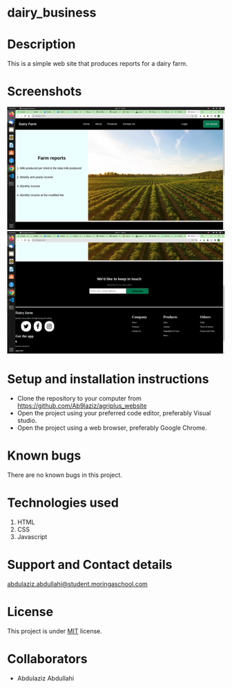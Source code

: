 # dairy_business

# Description
This is a simple web site that produces reports for a dairy farm. 

# Screenshots

![Screenshot1](/assets/images/Screenshot1.png)
![screenshot2](/assets/images/Screenshot2.png)

# Setup and installation instructions
- Clone the repository to your computer from https://github.com/Ab9laziz/agriplus_website
- Open the project using your preferred code editor, preferably Visual studio.
- Open the project using a web browser, preferably Google Chrome.

# Known bugs
There are no known bugs in this project.

# Technologies used
1. HTML
2. CSS
3. Javascript

# Support and Contact details
abdulaziz.abdullahi@student.moringaschool.com
# License
This project is under [MIT](https://github.com/Ab9laziz/dairy_business/blob/master/licence) license.

# Collaborators
- Abdulaziz Abdullahi
